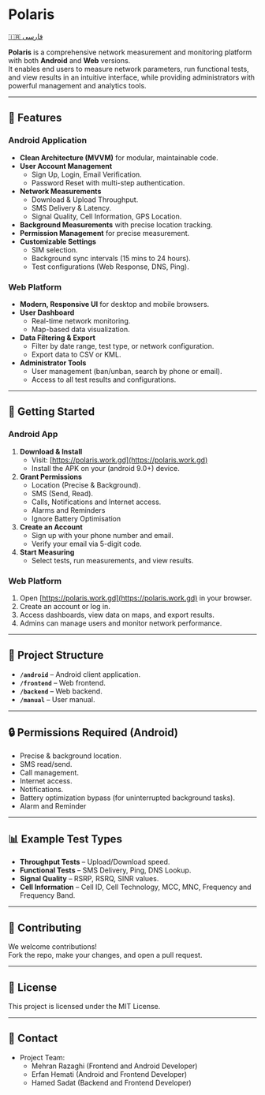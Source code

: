 # Polaris

[🇮🇷 فارسی](README.fa.md)

**Polaris** is a comprehensive network measurement and monitoring platform with both **Android** and **Web** versions.  
It enables end users to measure network parameters, run functional tests, and view results in an intuitive interface, while providing administrators with powerful management and analytics tools.

---

## 📌 Features

### **Android Application**
- **Clean Architecture (MVVM)** for modular, maintainable code.
- **User Account Management**
  - Sign Up, Login, Email Verification.
  - Password Reset with multi-step authentication.
- **Network Measurements**
  - Download & Upload Throughput.
  - SMS Delivery & Latency.
  - Signal Quality, Cell Information, GPS Location.
- **Background Measurements** with precise location tracking.
- **Permission Management** for precise measurement.
- **Customizable Settings**
  - SIM selection.
  - Background sync intervals (15 mins to 24 hours).
  - Test configurations (Web Response, DNS, Ping).

### **Web Platform**
- **Modern, Responsive UI** for desktop and mobile browsers.
- **User Dashboard**
  - Real-time network monitoring.
  - Map-based data visualization.
- **Data Filtering & Export**
  - Filter by date range, test type, or network configuration.
  - Export data to CSV or KML.
- **Administrator Tools**
  - User management (ban/unban, search by phone or email).
  - Access to all test results and configurations.

---

## 🚀 Getting Started

### **Android App**
1. **Download & Install**
   - Visit: [https://polaris.work.gd](https://polaris.work.gd)
   - Install the APK on your (android 9.0+) device.
2. **Grant Permissions**
   - Location (Precise & Background).
   - SMS (Send, Read).
   - Calls, Notifications and Internet access.
   - Alarms and Reminders
   - Ignore Battery Optimisation
3. **Create an Account**
   - Sign up with your phone number and email.
   - Verify your email via 5-digit code.
4. **Start Measuring**
   - Select tests, run measurements, and view results.

### **Web Platform**
1. Open [https://polaris.work.gd](https://polaris.work.gd) in your browser.
2. Create an account or log in.
3. Access dashboards, view data on maps, and export results.
4. Admins can manage users and monitor network performance.

---

## 📂 Project Structure
- **`/android`** – Android client application.
- **`/frontend`** – Web frontend.
- **`/backend`** – Web backend.
- **`/manual`** – User manual.

---

## 🔒 Permissions Required (Android)
- Precise & background location.
- SMS read/send.
- Call management.
- Internet access.
- Notifications.
- Battery optimization bypass (for uninterrupted background tasks).
- Alarm and Reminder

---

## 📊 Example Test Types
- **Throughput Tests** – Upload/Download speed.
- **Functional Tests** – SMS Delivery, Ping, DNS Lookup.
- **Signal Quality** – RSRP, RSRQ, SINR values.
- **Cell Information** – Cell ID, Cell Technology, MCC, MNC, Frequency and Frequency Band.

---

## 🤝 Contributing
We welcome contributions!  
Fork the repo, make your changes, and open a pull request.

---

## 📜 License
This project is licensed under the MIT License.

---

## 📧 Contact
- Project Team:  
  - Mehran Razaghi (Frontend and Android Developer)
  - Erfan Hemati (Android and Frontend Developer)
  - Hamed Sadat (Backend and Frontend Developer)
